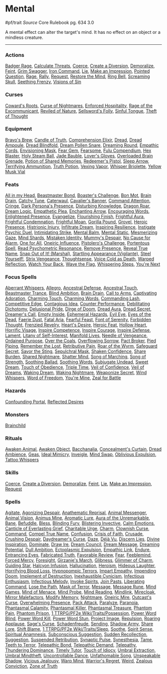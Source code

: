 # Mental
#pf/trait 
*Source* Core Rulebook pg. 634 3.0

A mental effect can alter the target's mind. It has no effect on an object or a mindless creature.

---

### Actions
[Badger Rage](Badger%20Rage), [Calculate Threats](Calculate%20Threats), [Coerce](../Actions/Coerce.md), [Create a Diversion](../Actions/Create%20a%20Diversion.md), [Demoralize](../Actions/Demoralize.md), [Feint](../Actions/Feint.md), [Grim Swagger](Grim%20Swagger), [Iron Command](Iron%20Command), [Lie](../Actions/Lie.md), [Make an Impression](../Actions/Make%20an%20Impression.md), [Pointed Question](Pointed%20Question), [Rage](Rage), [Rally](Rally), [Request](../Actions/Request.md), [Restore the Mind](Restore%20the%20Mind), [Ring Bell](Ring%20Bell), [Screaming Skull](Screaming%20Skull), [Seething Frenzy](Seething%20Frenzy), [Visions of Sin](Visions%20of%20Sin)

### Curses
[Coward's Roots](Coward's%20Roots), [Curse of Nightmares](Curse%20of%20Nightmares), [Enforced Hospitality](Enforced%20Hospitality), [Rage of the Excommunicant](Rage%20of%20the%20Excommunicant), [Reviled of Nature](Reviled%20of%20Nature), [Sellsword's Folly](Sellsword's%20Folly), [Sinful Tongue](Sinful%20Tongue), [Theft of Thought](Theft%20of%20Thought)

### Equipment
[Bravo's Brew](Bravo's%20Brew), [Candle of Truth](Candle%20of%20Truth), [Comprehension Elixir](Comprehension%20Elixir), [Dread](Dread), [Dread Ampoule](Dread%20Ampoule), [Dread Blindfold](Dread%20Blindfold), [Dream Pollen Snare](Dream%20Pollen%20Snare), [Dreaming Round](Dreaming%20Round), [Empathic Cords](Empathic%20Cords), [Envisioning Mask](Envisioning%20Mask), [Fear Gem](Fear%20Gem), [Fearsome](Fearsome), [Fulu Compendium](Fulu%20Compendium), [Hex Blaster](Hex%20Blaster), [Holy Steam Ball](Holy%20Steam%20Ball), [Jade Bauble](Jade%20Bauble), [Lover's Gloves](Lover's%20Gloves), [Overloaded Brain Grenade](Overloaded%20Brain%20Grenade), [Potion of Shared Memories](Potion%20of%20Shared%20Memories), [Redeemer's Pistol](Redeemer's%20Pistol), [Sleep Arrow](Sleep%20Arrow), [Terrifying Ammunition](Terrifying%20Ammunition), [Truth Potion](Truth%20Potion), [Vexing Vapor](Vexing%20Vapor), [Whisper Briolette](Whisper%20Briolette), [Yellow Musk Vial](Yellow%20Musk%20Vial)

### Feats
[All in my Head](All%20in%20my%20Head), [Beastmaster Bond](Beastmaster%20Bond), [Boaster's Challenge](Boaster's%20Challenge), [Bon Mot](Bon%20Mot), [Brain Drain](../Magic/Focus%20Spells/Level%201/Brain%20Drain.md), [Catchy Tune](Catchy%20Tune), [Caterwaul](Caterwaul), [Cavalier's Banner](Cavalier's%20Banner), [Command Attention](Command%20Attention), [Cringe](Cringe), [Dark Persona's Presence](Dark%20Persona's%20Presence), [Disturbing Knowledge](Disturbing%20Knowledge), [Dragon Roar](Dragon%20Roar), [Dream Logic](Dream%20Logic), [Empathetic Plea](Empathetic%20Plea), [Enchanting Arrow](Enchanting%20Arrow), [Encouraging Words](Encouraging%20Words), [Enlightened Presence](Enlightened%20Presence), [Evangelize](Evangelize), [Flourishing Finish](Flourishing%20Finish), [Frightful Aura](Frightful%20Aura), [Frightful Condemnation](Frightful%20Condemnation), [Frightful Moan](Frightful%20Moan), [Gorilla Pound](Gorilla%20Pound), [Grovel](Grovel), [Heroic Presence](Heroic%20Presence), [Histrionic Injury](Histrionic%20Injury), [Infiltrate Dream](Infiltrate%20Dream), [Inspiring Resilience](Inspiring%20Resilience), [Instigate Psychic Duel](Instigate%20Psychic%20Duel), [Intimidating Strike](Intimidating%20Strike), [Mental Balm](Mental%20Balm), [Mental Static](Mental%20Static), [Mesmerizing Gaze](Mesmerizing%20Gaze), [Mind Shards](Mind%20Shards), [Mistaken Identity](Mistaken%20Identity), [Mummy's Despair](Mummy's%20Despair), [No Cause for Alarm](No%20Cause%20for%20Alarm), [One for All](One%20for%20All), [Oneiric Influence](Oneiric%20Influence), [Pistolero's Challenge](Pistolero's%20Challenge), [Portentous Spell](Portentous%20Spell), [Read Psychometric Resonance](Read%20Psychometric%20Resonance), [Remove Presence](Remove%20Presence), [Reveal True Name](Reveal%20True%20Name), [Snap Out of It! (Marshal)](Snap%20Out%20of%20It!%20(Marshal)), [Startling Appearance (Vigilante)](Startling%20Appearance%20(Vigilante)), [Steel Yourself!](Steel%20Yourself!), [Strix Vengeance](Strix%20Vengeance), [Thoughtsense](Thoughtsense), [Voice Cold as Death](Voice%20Cold%20as%20Death), [Warped Reflection](Warped%20Reflection), [Watch Your Back](Watch%20Your%20Back), [Wave the Flag](Wave%20the%20Flag), [Whispering Steps](Whispering%20Steps), [You're Next](You're%20Next)

### Focus Spells
[Aberrant Whispers](../Magic/Focus%20Spells/Level%203/Aberrant%20Whispers.md), [Allegro](../Magic/Focus%20Spells/Cantrips/Allegro.md), [Ancestral Defense](../Magic/Focus%20Spells/Level%203/Ancestral%20Defense.md), [Ancestral Touch](../Magic/Focus%20Spells/Level%201/Ancestral%20Touch.md), [Beastmaster Trance](../Magic/Focus%20Spells/Level%203/Beastmaster%20Trance.md), [Blind Ambition](../Magic/Focus%20Spells/Level%201/Blind%20Ambition.md), [Brain Drain](../Magic/Focus%20Spells/Level%201/Brain%20Drain.md), [Call to Arms](../Magic/Focus%20Spells/Level%201/Call%20to%20Arms.md), [Captivating Adoration](../Magic/Focus%20Spells/Level%204/Captivating%20Adoration.md), [Charming Touch](../Magic/Focus%20Spells/Level%201/Charming%20Touch.md), [Charming Words](../Magic/Focus%20Spells/Level%201/Charming%20Words.md), [Commanding Lash](../Magic/Focus%20Spells/Level%204/Commanding%20Lash.md), [Competitive Edge](../Magic/Focus%20Spells/Level%204/Competitive%20Edge.md), [Contagious Idea](../Magic/Focus%20Spells/Cantrips/Contagious%20Idea.md), [Counter Performance](../Magic/Focus%20Spells/Level%201/Counter%20Performance.md), [Debilitating Dichotomy](../Magic/Focus%20Spells/Level%204/Debilitating%20Dichotomy.md), [Delusional Pride](../Magic/Focus%20Spells/Level%204/Delusional%20Pride.md), [Dirge of Doom](../Magic/Focus%20Spells/Cantrips/Dirge%20of%20Doom.md), [Dread Aura](../Magic/Focus%20Spells/Level%204/Dread%20Aura.md), [Dread Secret](../Magic/Focus%20Spells/Level%206/Dread%20Secret.md), [Dreamer's Call](../Magic/Focus%20Spells/Level%204/Dreamer's%20Call.md), [Empty Inside](../Magic/Focus%20Spells/Level%201/Empty%20Inside.md), [Ephemeral Hazards](../Magic/Focus%20Spells/Level%204/Ephemeral%20Hazards.md), [Evil Eye](../Magic/Focus%20Spells/Cantrips/Evil%20Eye.md), [Eyes of the Dead](../Magic/Focus%20Spells/Level%203/Eyes%20of%20the%20Dead.md), [Faerie Dust](../Magic/Focus%20Spells/Level%201/Faerie%20Dust.md), [Fatal Aria](../Magic/Focus%20Spells/Level%2010/Fatal%20Aria.md), [Fearful Feast](../Magic/Focus%20Spells/Level%204/Fearful%20Feast.md), [Font of Serenity](../Magic/Focus%20Spells/Level%204/Font%20of%20Serenity.md), [Forbidden Thought](../Magic/Focus%20Spells/Cantrips/Forbidden%20Thought.md), [Frenzied Revelry](../Magic/Focus%20Spells/Level%201/Frenzied%20Revelry.md), [Heart's Desire](../Magic/Focus%20Spells/Level%203/Heart's%20Desire.md), [Heroic Feat](../Magic/Focus%20Spells/Level%206/Heroic%20Feat.md), [Hollow Heart](../Magic/Focus%20Spells/Level%201/Hollow%20Heart.md), [Horrific Visage](../Magic/Focus%20Spells/Level%203/Horrific%20Visage.md), [Inspire Competence](../Magic/Focus%20Spells/Cantrips/Inspire%20Competence.md), [Inspire Courage](../Magic/Focus%20Spells/Cantrips/Inspire%20Courage.md), [Inspire Defense](../Magic/Focus%20Spells/Cantrips/Inspire%20Defense.md), [Lament](../Magic/Focus%20Spells/Level%201/Lament.md), [Litany of Self-Interest](../Magic/Focus%20Spells/Level%205/Litany%20of%20Self-Interest.md), [Manifold Lives](../Magic/Focus%20Spells/Level%206/Manifold%20Lives.md), [Needle of Vengeance](../Magic/Focus%20Spells/Level%201/Needle%20of%20Vengeance.md), [Ordained Purpose](../Magic/Focus%20Spells/Level%204/Ordained%20Purpose.md), [Over the Coals](../Magic/Focus%20Spells/Level%205/Over%20the%20Coals.md), [Overflowing Sorrow](../Magic/Focus%20Spells/Level%204/Overflowing%20Sorrow.md), [Pact Broker](../Magic/Focus%20Spells/Cantrips/Pact%20Broker.md), [Pied Piping](../Magic/Focus%20Spells/Level%2010/Pied%20Piping.md), [Remember the Lost](../Magic/Focus%20Spells/Level%204/Remember%20the%20Lost.md), [Retributive Pain](../Magic/Focus%20Spells/Level%204/Retributive%20Pain.md), [Roar of the Wyrm](../Magic/Focus%20Spells/Level%204/Roar%20of%20the%20Wyrm.md), [Safeguard Secret](../Magic/Focus%20Spells/Level%204/Safeguard%20Secret.md), [Savor the Sting](../Magic/Focus%20Spells/Level%201/Savor%20the%20Sting.md), [Sepulchral Mask](../Magic/Focus%20Spells/Level%201/Sepulchral%20Mask.md), [Shaken Confidence](../Magic/Focus%20Spells/Level%204/Shaken%20Confidence.md), [Share Burden](../Magic/Focus%20Spells/Level%201/Share%20Burden.md), [Shared Nightmare](../Magic/Focus%20Spells/Level%204/Shared%20Nightmare.md), [Shatter Mind](../Magic/Focus%20Spells/Cantrips/Shatter%20Mind.md), [Song of Marching](../Magic/Focus%20Spells/Cantrips/Song%20of%20Marching.md), [Song of Strength](../Magic/Focus%20Spells/Cantrips/Song%20of%20Strength.md), [Soothing Ballad](../Magic/Focus%20Spells/Level%207/Soothing%20Ballad.md), [Soothing Words](../Magic/Focus%20Spells/Level%201/Soothing%20Words.md), [Subjugate Undead](../Magic/Focus%20Spells/Level%203/Subjugate%20Undead.md), [Sweet Dream](../Magic/Focus%20Spells/Level%201/Sweet%20Dream.md), [Touch of Obedience](../Magic/Focus%20Spells/Level%201/Touch%20of%20Obedience.md), [Triple Time](../Magic/Focus%20Spells/Cantrips/Triple%20Time.md), [Veil of Confidence](../Magic/Focus%20Spells/Level%201/Veil%20of%20Confidence.md), [Veil of Dreams](../Magic/Focus%20Spells/Level%201/Veil%20of%20Dreams.md), [Waking Dream](../Magic/Focus%20Spells/Level%204/Waking%20Dream.md), [Waking Nightmare](../Magic/Focus%20Spells/Level%201/Waking%20Nightmare.md), [Weaponize Secret](../Magic/Focus%20Spells/Level%204/Weaponize%20Secret.md), [Wind Whispers](../Magic/Focus%20Spells/Level%204/Wind%20Whispers.md), [Word of Freedom](../Magic/Focus%20Spells/Level%204/Word%20of%20Freedom.md), [You're Mine](../Magic/Focus%20Spells/Level%205/You're%20Mine.md), [Zeal for Battle](../Magic/Focus%20Spells/Level%204/Zeal%20for%20Battle.md)

### Hazards
[Confounding Portal](Confounding%20Portal), [Reflected Desires](Reflected%20Desires)

### Monsters
[Brainchild](Brainchild)

### Rituals
[Awaken Animal](../Magic/Rituals/Level%206/Awaken%20Animal.md), [Awaken Object](../Magic/Rituals/Level%206/Awaken%20Object.md), [Bacchanalia](../Magic/Rituals/Level%206/Bacchanalia.md), [Concealment's Curtain](../Magic/Rituals/Level%204/Concealment's%20Curtain.md), [Dread Ambience](../Magic/Rituals/Level%205/Dread%20Ambience.md), [Geas](../Magic/Rituals/Level%203/Geas.md), [Ideal Mimicry](../Magic/Rituals/Level%206/Ideal%20Mimicry.md), [Inveigle](../Magic/Rituals/Level%202/Inveigle.md), [Mind Swap](../Magic/Rituals/Level%205/Mind%20Swap.md), [Oblivious Expulsion](../Magic/Rituals/Level%205/Oblivious%20Expulsion.md), [Tattoo Whispers](../Magic/Rituals/Level%203/Tattoo%20Whispers.md)

### Skills
[Coerce](../Actions/Coerce.md), [Create a Diversion](../Actions/Create%20a%20Diversion.md), [Demoralize](../Actions/Demoralize.md), [Feint](../Actions/Feint.md), [Lie](../Actions/Lie.md), [Make an Impression](../Actions/Make%20an%20Impression.md), [Request](../Actions/Request.md)

### Spells
[Agitate](../Magic/Spells/Level%201/Agitate.md), [Agonizing Despair](../Magic/Spells/Level%203/Agonizing%20Despair.md), [Anathematic Reprisal](../Magic/Spells/Level%204/Anathematic%20Reprisal.md), [Animal Messenger](../Magic/Spells/Level%202/Animal%20Messenger.md), [Animal Vision](../Magic/Spells/Level%203/Animal%20Vision.md), [Animus Mine](../Magic/Spells/Level%202/Animus%20Mine.md), [Aromatic Lure](../Magic/Spells/Level%204/Aromatic%20Lure.md), [Aura of the Unremarkable](../Magic/Spells/Level%206/Aura%20of%20the%20Unremarkable.md), [Bane](../Magic/Spells/Level%201/Bane.md), [Befuddle](../Magic/Spells/Level%201/Befuddle.md), [Bless](../Magic/Spells/Level%201/Bless.md), [Blinding Fury](../Magic/Spells/Level%206/Blinding%20Fury.md), [Blistering Invective](../Magic/Spells/Level%202/Blistering%20Invective.md), [Calm Emotions](../Magic/Spells/Level%202/Calm%20Emotions.md), [Canticle of Everlasting Grief](../Magic/Spells/Level%208/Canticle%20of%20Everlasting%20Grief.md), [Charitable Urge](../Magic/Spells/Level%202/Charitable%20Urge.md), [Charm](../Magic/Spells/Level%201/Charm.md), [Clownish Curse](../Magic/Spells/Level%204/Clownish%20Curse.md), [Command](../Magic/Spells/Level%201/Command.md), [Compel True Name](../Magic/Spells/Level%204/Compel%20True%20Name.md), [Confusion](../Magic/Spells/Level%204/Confusion.md), [Crisis of Faith](../Magic/Spells/Level%203/Crisis%20of%20Faith.md), [Crusade](../Magic/Spells/Level%209/Crusade.md), [Crushing Despair](../Magic/Spells/Level%205/Crushing%20Despair.md), [Daydreamer's Curse](../Magic/Spells/Level%204/Daydreamer's%20Curse.md), [Daze](../Magic/Spells/Cantrips/Daze.md), [Déjà Vu](../Magic/Spells/Level%201/Déjà%20Vu.md), [Discern Lies](../Magic/Spells/Level%204/Discern%20Lies.md), [Divine Inspiration](../Magic/Spells/Level%208/Divine%20Inspiration.md), [Dominate](../Magic/Spells/Level%206/Dominate.md), [Draw Ire](../Magic/Spells/Level%201/Draw%20Ire.md), [Dream Council](../Magic/Spells/Level%208/Dream%20Council.md), [Dream Message](../Magic/Spells/Level%203/Dream%20Message.md), [Dreaming Potential](../Magic/Spells/Level%205/Dreaming%20Potential.md), [Dull Ambition](../Magic/Spells/Level%204/Dull%20Ambition.md), [Ectoplasmic Expulsion](../Magic/Spells/Level%205/Ectoplasmic%20Expulsion.md), [Empathic Link](../Magic/Spells/Level%202/Empathic%20Link.md), [Endure](../Magic/Spells/Level%201/Endure.md), [Entrancing Eyes](../Magic/Spells/Level%207/Entrancing%20Eyes.md), [Fabricated Truth](../Magic/Spells/Level%2010/Fabricated%20Truth.md), [Favorable Review](../Magic/Spells/Level%204/Favorable%20Review.md), [Fear](../Magic/Spells/Level%201/Fear.md), [Feeblemind](../Magic/Spells/Level%206/Feeblemind.md), [Forced Mercy](../Magic/Spells/Level%201/Forced%20Mercy.md), [Foresight](../Magic/Spells/Level%209/Foresight.md), [Girzanje's March](../Magic/Spells/Level%204/Girzanje's%20March.md), [Glibness](../Magic/Spells/Level%204/Glibness.md), [Glimmer of Charm](../Magic/Spells/Level%205/Glimmer%20of%20Charm.md), [Guiding Star](../Magic/Spells/Level%202/Guiding%20Star.md), [Halcyon Infusion](../Magic/Spells/Level%206/Halcyon%20Infusion.md), [Hallucination](../Magic/Spells/Level%205/Hallucination.md), [Heroism](../Magic/Spells/Level%203/Heroism.md), [Hideous Laughter](../Magic/Spells/Level%202/Hideous%20Laughter.md), [Horrifying Blood Loss](../Magic/Spells/Level%202/Horrifying%20Blood%20Loss.md), [Hypnopompic Terrors](../Magic/Spells/Level%208/Hypnopompic%20Terrors.md), [Impart Empathy](../Magic/Spells/Level%202/Impart%20Empathy.md), [Impending Doom](../Magic/Spells/Level%203/Impending%20Doom.md), [Implement of Destruction](../Magic/Spells/Level%204/Implement%20of%20Destruction.md), [Inexhaustible Cynicism](../Magic/Spells/Level%207/Inexhaustible%20Cynicism.md), [Infectious Enthusiasm](../Magic/Spells/Cantrips/Infectious%20Enthusiasm.md), [Infectious Melody](../Magic/Spells/Level%204/Infectious%20Melody.md), [Invoke Spirits](../Magic/Spells/Level%205/Invoke%20Spirits.md), [Join Pasts](../Magic/Spells/Cantrips/Join%20Pasts.md), [Liberating Command](../Magic/Spells/Level%201/Liberating%20Command.md), [Lose the Path](../Magic/Spells/Level%201/Lose%20the%20Path.md), [Mask of Terror](../Magic/Spells/Level%207/Mask%20of%20Terror.md), [Message](../Magic/Spells/Cantrips/Message.md), [Message Rune](../Magic/Spells/Level%201/Message%20Rune.md), [Mind Games](../Magic/Spells/Level%202/Mind%20Games.md), [Mind of Menace](../Magic/Spells/Level%203/Mind%20of%20Menace.md), [Mind Probe](../Magic/Spells/Level%205/Mind%20Probe.md), [Mind Reading](../Magic/Spells/Level%203/Mind%20Reading.md), [Mindlink](../Magic/Spells/Level%201/Mindlink.md), [Mirecloak](../Magic/Spells/Level%205/Mirecloak.md), [Mirror Malefactors](../Magic/Spells/Level%205/Mirror%20Malefactors.md), [Modify Memory](../Magic/Spells/Level%204/Modify%20Memory.md), [Nightmare](../Magic/Spells/Level%204/Nightmare.md), [Oneiric Mire](../Magic/Spells/Level%203/Oneiric%20Mire.md), [Outcast's Curse](../Magic/Spells/Level%204/Outcast's%20Curse.md), [Overwhelming Presence](../Magic/Spells/Level%209/Overwhelming%20Presence.md), [Pack Attack](../Magic/Spells/Level%202/Pack%20Attack.md), [Paralyze](../Magic/Spells/Level%203/Paralyze.md), [Paranoia](../Magic/Spells/Level%202/Paranoia.md), [Phantasmal Calamity](../Magic/Spells/Level%206/Phantasmal%20Calamity.md), [Phantasmal Killer](../Magic/Spells/Level%204/Phantasmal%20Killer.md), [Phantasmal Treasure](../Magic/Spells/Level%202/Phantasmal%20Treasure.md), [Phantom Pain](../Magic/Spells/Level%201/Phantom%20Pain.md), [Phantom Prison](../Magic/Spells/Level%203/Phantom%20Prison.md), [1 TTRPG/PF2e Wiki/Traits/Possession](1%20TTRPG/PF2e%20Wiki/Traits/Possession), [Power Word Blind](../Magic/Spells/Level%207/Power%20Word%20Blind.md), [Power Word Kill](../Magic/Spells/Level%209/Power%20Word%20Kill.md), [Power Word Stun](../Magic/Spells/Level%208/Power%20Word%20Stun.md), [Project Image](../Magic/Spells/Level%207/Project%20Image.md), [Repulsion](../Magic/Spells/Level%206/Repulsion.md), [Roaring Applause](../Magic/Spells/Level%203/Roaring%20Applause.md), [Sage's Curse](../Magic/Spells/Level%204/Sage's%20Curse.md), [Schadenfreude](../Magic/Spells/Level%201/Schadenfreude.md), [Sending](../Magic/Spells/Level%205/Sending.md), [Shadow Army](../Magic/Spells/Level%2010/Shadow%20Army.md), [Share Lore](../Magic/Spells/Level%201/Share%20Lore.md), [Shift Blame](../Magic/Spells/Level%203/Shift%20Blame.md), [1 TTRPG/PF2e Wiki/Traits/Sleep](1%20TTRPG/PF2e%20Wiki/Traits/Sleep), [Soothe](../Magic/Spells/Level%201/Soothe.md), [Spirit Sense](../Magic/Spells/Level%202/Spirit%20Sense.md), [Spiritual Anamnesis](../Magic/Spells/Level%204/Spiritual%20Anamnesis.md), [Subconscious Suggestion](../Magic/Spells/Level%205/Subconscious%20Suggestion.md), [Sudden Recollection](../Magic/Spells/Level%203/Sudden%20Recollection.md), [Suggestion](../Magic/Spells/Level%204/Suggestion.md), [Suspended Retribution](../Magic/Spells/Level%206/Suspended%20Retribution.md), [Synaptic Pulse](../Magic/Spells/Level%205/Synaptic%20Pulse.md), [Synesthesia](../Magic/Spells/Level%205/Synesthesia.md), [Tame](../Magic/Spells/Cantrips/Tame.md), [Teeth to Terror](../Magic/Spells/Level%202/Teeth%20to%20Terror.md), [Telepathic Bond](../Magic/Spells/Level%205/Telepathic%20Bond.md), [Telepathic Demand](../Magic/Spells/Level%209/Telepathic%20Demand.md), [Telepathy](../Magic/Spells/Level%204/Telepathy.md), [Thundering Dominance](../Magic/Spells/Level%202/Thundering%20Dominance.md), [Timely Tutor](../Magic/Spells/Level%202/Timely%20Tutor.md), [Touch of Idiocy](../Magic/Spells/Level%202/Touch%20of%20Idiocy.md), [Umbral Extraction](../Magic/Spells/Level%202/Umbral%20Extraction.md), [Umbral Mindtheft](../Magic/Spells/Level%202/Umbral%20Mindtheft.md), [Uncontrollable Dance](../Magic/Spells/Level%208/Uncontrollable%20Dance.md), [Unfathomable Song](../Magic/Spells/Level%209/Unfathomable%20Song.md), [Unspeakable Shadow](../Magic/Spells/Level%209/Unspeakable%20Shadow.md), [Vicious Jealousy](../Magic/Spells/Level%202/Vicious%20Jealousy.md), [Warp Mind](../Magic/Spells/Level%207/Warp%20Mind.md), [Warrior's Regret](../Magic/Spells/Level%202/Warrior's%20Regret.md), [Weird](../Magic/Spells/Level%209/Weird.md), [Zealous Conviction](../Magic/Spells/Level%206/Zealous%20Conviction.md), [Zone of Truth](../Magic/Spells/Level%203/Zone%20of%20Truth.md)